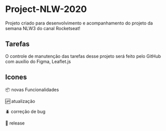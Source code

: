 # Project-NLW-2020
Projeto criado para desenvolvimento e acompanhamento do projeto da semana NLW3 do canal Rocketseat!

## Tarefas

O controle de manutenção das tarefas desse projeto será feito pelo GitHub com auxílio do Figma, Leaflet.js
 
## Icones 

:package: novas Funcionalidades 

:up: atualização

:beetle: correção de bug

:checkered_flag: release